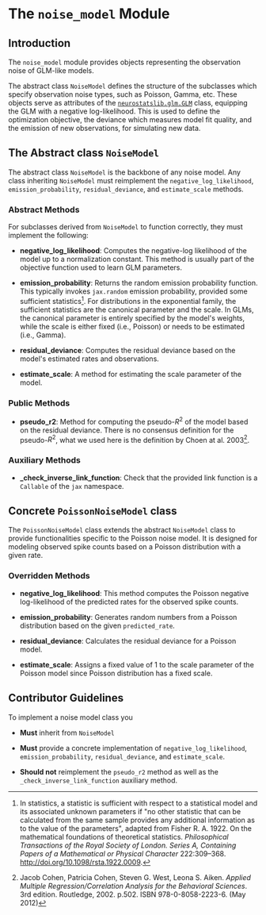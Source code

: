 # The `noise_model` Module

## Introduction

The `noise_model` module provides objects representing the observation noise of GLM-like models.

The abstract class `NoiseModel` defines the structure of the subclasses which specify observation noise types, such as Poisson, Gamma, etc. These objects serve as attributes of the [`neurostatslib.glm.GLM`](../03-glm/#the-concrete-class-glm) class, equipping the GLM with a negative log-likelihood. This is used to define the optimization objective, the deviance which measures model fit quality, and the emission of new observations, for simulating new data.

## The Abstract class `NoiseModel`

The abstract class `NoiseModel` is the backbone of any noise model. Any class inheriting `NoiseModel` must reimplement the `negative_log_likelihood`, `emission_probability`, `residual_deviance`, and `estimate_scale` methods.

### Abstract Methods

For subclasses derived from `NoiseModel` to function correctly, they must implement the following:

- **negative_log_likelihood**: Computes the negative-log likelihood of the model up to a normalization constant. This method is usually part of the objective function used to learn GLM parameters.
  
- **emission_probability**: Returns the random emission probability function. This typically invokes `jax.random` emission probability, provided some sufficient statistics[^1]. For distributions in the exponential family, the sufficient statistics are the canonical parameter and the scale. In GLMs, the canonical parameter is entirely specified by the model's weights, while the scale is either fixed (i.e., Poisson) or needs to be estimated (i.e., Gamma).
  
- **residual_deviance**: Computes the residual deviance based on the model's estimated rates and observations.

- **estimate_scale**: A method for estimating the scale parameter of the model.

### Public Methods

- **pseudo_r2**: Method for computing the pseudo-$R^2$ of the model based on the residual deviance. There is no consensus definition for the pseudo-$R^2$, what we used here is the definition by Choen at al. 2003[^2]. 


### Auxiliary Methods

- **_check_inverse_link_function**: Check that the provided link function is a `Callable` of the `jax` namespace.

## Concrete `PoissonNoiseModel` class

The `PoissonNoiseModel` class extends the abstract `NoiseModel` class to provide functionalities specific to the Poisson noise model. It is designed for modeling observed spike counts based on a Poisson distribution with a given rate.

### Overridden Methods

- **negative_log_likelihood**: This method computes the Poisson negative log-likelihood of the predicted rates for the observed spike counts.
  
- **emission_probability**: Generates random numbers from a Poisson distribution based on the given `predicted_rate`.
  
- **residual_deviance**: Calculates the residual deviance for a Poisson model.
  
- **estimate_scale**: Assigns a fixed value of 1 to the scale parameter of the Poisson model since Poisson distribution has a fixed scale.

## Contributor Guidelines 

To implement a noise model class you

- **Must** inherit from `NoiseModel`

- **Must** provide a concrete implementation of `negative_log_likelihood`, `emission_probability`, `residual_deviance`, and `estimate_scale`.

- **Should not** reimplement the `pseudo_r2` method as well as the `_check_inverse_link_function` auxiliary method.

[^1]: 
    In statistics, a statistic is sufficient with respect to a statistical model and its associated unknown parameters if "no other statistic that can be calculated from the same sample provides any additional information as to the value of the parameters", adapted from Fisher R. A.
    1922. On the mathematical foundations of theoretical statistics. *Philosophical Transactions of the Royal Society of London. Series A, Containing Papers of a Mathematical or Physical Character* 222:309–368. http://doi.org/10.1098/rsta.1922.0009.
[^2]:
    Jacob Cohen, Patricia Cohen, Steven G. West, Leona S. Aiken. 
    *Applied Multiple Regression/Correlation Analysis for the Behavioral Sciences*. 
    3rd edition. Routledge, 2002. p.502. ISBN 978-0-8058-2223-6. (May 2012)
